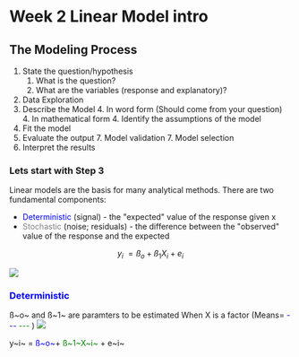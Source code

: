 # Week 2 Linear Model intro

## The Modeling Process
1. State the question/hypothesis
    1. What is the question? 
    2. What are the variables (response and explanatory)?
3. Data Exploration 
4. Describe the Model
    4.  In word form (Should come from your question)
    4. In mathematical form
    4. Identify the assumptions of the model
6. Fit the model
7. Evaluate the output 
    7. Model validation
    7. Model selection
9. Interpret the results

### Lets start with Step 3

Linear models are the basis for many analytical methods. 
There are two fundamental components:
* <span style="color:blue"> Deterministic </span>(signal) - the "expected" value of the response given x
* <span style="color:grey"> Stochastic </span> (noise; residuals) - the difference between the "observed" value of the response and the expected

$$ y_i~ = ß_o + ß_1X_i + e_i $$ 

![](https://i.imgur.com/R5cQBDI.png)

### <span style ="color:blue"> Deterministic </span> 
ß~o~ and ß~1~ are paramters to be estimated
When X is a factor (Means= <span style ="color:blue"> --- </span> <span style ="color:green"> --- </span> )
![](https://i.imgur.com/oAvCv0f.png)

y~i~ = <span style="color:blue"> ß~o~</span>+ <span style= "color:green">ß~1~X~i~ </span> + e~i~



